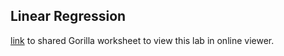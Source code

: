 ## Linear Regression
[link](http://viewer.gorilla-repl.org/view.html?source=github&user=drewnoff&repo=openintro-gorilla-incanter&path=/linear-regression/src/openintro/linear-regression.clj) to shared Gorilla worksheet to view this lab in online viewer.

